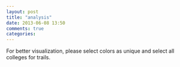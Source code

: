 ```yaml
---
layout: post
title: "analysis"
date: 2013-06-08 13:50
comments: true
categories: 
---
```

For better visualization, please select colors as unique and select all colleges for trails.

<script src="https://docs.google.com/spreadsheet/gpub?url=http%3A%2F%2Foj0ijfii34kccq3ioto7mdspc7r2s7o9-ss-opensocial.googleusercontent.com%2Fgadgets%2Fifr%3Fup_title%26up_initialstate%26up__table_query_url%3Dhttps%253A%252F%252Fdocs.google.com%252Fa%252Fiic.ac.in%252Fspreadsheet%252Ftq%253Frange%253DA2%25253AD70%2526gid%253D0%2526key%253D0AjJ_lFF493hIdGFJYWxXWHFzbW5hZHowMFpGLUlpVkE%2526pub%253D1%26url%3Dhttp%253A%252F%252Fwww.google.com%252Fig%252Fmodules%252Fmotionchart.xml%26spreadsheets%3Dspreadsheets&height=400&width=600"></script>



